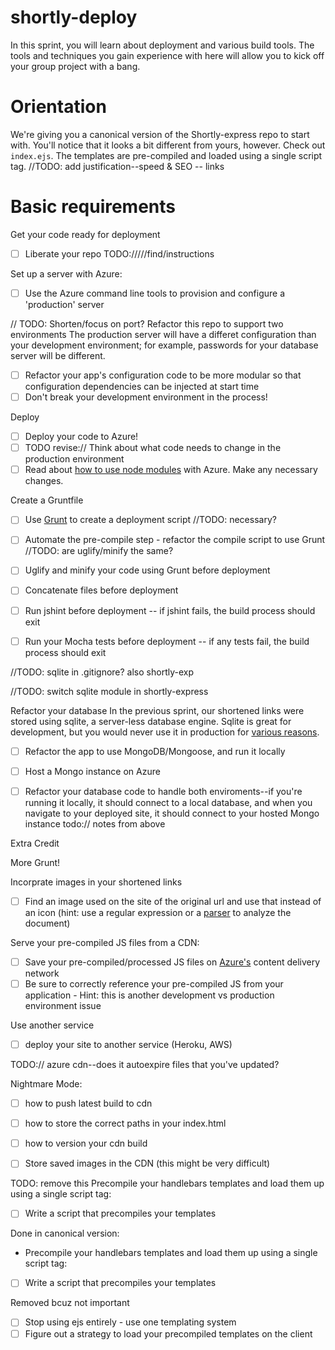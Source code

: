 shortly-deploy
==============

In this sprint, you will learn about deployment and various build tools. The tools and techniques you gain experience with here will allow you to kick off your group project with a bang.

Orientation
===========

We're giving you a canonical version of the Shortly-express repo to start with. You'll notice that it looks a bit different from yours, however. Check out `index.ejs`. The templates are pre-compiled and loaded using a single script tag. //TODO: add justification--speed & SEO -- links

Basic requirements
====================

Get your code ready for deployment
 * [ ] Liberate your repo
 TODO://///find/instructions

Set up a server with Azure:
 * [ ] Use the Azure command line tools to provision and configure a 'production' server

// TODO: Shorten/focus on port?
Refactor this repo to support two environments
The production server will have a differet configuration than your development environment; for example, passwords for your database server will be different.
 * [ ] Refactor your app's configuration code to be more modular so that configuration dependencies can be injected at start time
 * [ ] Don't break your development environment in the process!

Deploy
 * [ ] Deploy your code to Azure!
 * [ ] TODO revise:// Think about what code needs to change in the production environment
 * [ ] Read about [how to use node modules](http://www.windowsazure.com/en-us/documentation/articles/nodejs-use-node-modules-windows-azure-apps/) with Azure. Make any necessary changes.

Create a Gruntfile 
 * [ ] Use [Grunt](http://gruntjs.com/) to create a deployment script
 //TODO: necessary?
 * [ ] Automate the pre-compile step - refactor the compile script to use Grunt
 //TODO: are uglify/minify the same?
 * [ ] Uglify and minify your code using Grunt before deployment
 * [ ] Concatenate files before deployment
 * [ ] Run jshint before deployment -- if jshint fails, the build process should exit
 * [ ] Run your Mocha tests before deployment -- if any tests fail, the build process should exit


//TODO: sqlite in .gitignore? also shortly-exp

//TODO: switch sqlite module in shortly-express

Refactor your database 
In the previous sprint, our shortened links were stored using sqlite, a server-less database engine. Sqlite is great for development, but you would never use it in production for [various reasons](http://stackoverflow.com/questions/913067/sqlite-as-a-production-database-for-a-low-traffic-site).
* [ ] Refactor the app to use MongoDB/Mongoose, and run it locally
* [ ] Host a Mongo instance on Azure
* [ ] Refactor your database code to handle both enviroments--if you're running it locally, it should connect to a local database, and when you navigate to your deployed site, it should connect to your hosted Mongo instance
todo:// notes from above


Extra Credit

More Grunt! 

Incorprate images in your shortened links
 * [ ] Find an image used on the site of the original url and use that instead of an icon (hint: use a regular expression or a [parser](http://stackoverflow.com/questions/7977945/html-parser-on-nodejs) to analyze the document)

Serve your pre-compiled JS files from a CDN:
 * [ ] Save your pre-compiled/processed JS files on [Azure's](http://www.windowsazure.com/en-us/documentation/articles/cdn-how-to-use/) content delivery network
 * [ ] Be sure to correctly reference your pre-compiled JS from your application - Hint: this is another development vs production environment issue

Use another service
 * [ ] deploy your site to another service (Heroku, AWS)

 TODO:// azure cdn--does it autoexpire files that you've updated?


 Nightmare Mode:

 * [ ] how to push latest build to cdn
 * [ ] how to store the correct paths in your index.html
 * [ ] how to version your cdn build 
 * [ ] Store saved images in the CDN (this might be very difficult)



TODO: remove this
Precompile your handlebars templates and load them up using a single script tag:
 * [ ] Write a script that precompiles your templates

Done in canonical version:
- Precompile your handlebars templates and load them up using a single script tag:
 * [ ] Write a script that precompiles your templates

Removed bcuz not important
 * [ ] Stop using ejs entirely - use one templating system
 * [ ] Figure out a strategy to load your precompiled templates on the client
